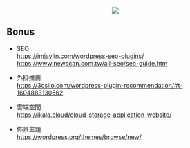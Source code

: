 <p align='center'>
<img src="https://wanteasy.com.tw/wp-content/uploads/WordPress-logotype-alternative.png"/>
</p>

## Bonus
- SEO  
https://imjaylin.com/wordpress-seo-plugins/
https://www.newscan.com.tw/all-seo/seo-guide.htm  

- 外掛推薦  
https://3csilo.com/wordpress-plugin-recommendation/#t-1604883130562

- 雲端空間  
https://ikala.cloud/cloud-storage-application-website/

- 佈景主題  
https://wordpress.org/themes/browse/new/
